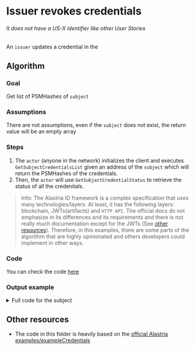 # Issuer revokes credentials

###### It does not have a US-X identifier like other User Stories

An `issuer` updates a credential in the  
## Algorithm

### Goal

Get list of PSMHashes of `subject`

### Assumptions

There are not assumptions, even if the `subject` does not exist, the return value will be an empty array

### Steps

1. The `actor` (anyone in the network) initializes the client and executes `GetSubjectCredentialsList` given an address of the `subject` which will return the PSMHashes of the credentials.
2. Then, the `actor` will use `GetSubjectCredentialStatus` to retrieve the status of all the credentials.


> Info: The Alastria ID framework is a complex specification that uses many technologies/layers. At least, it has the following layers: blockchain, JWTs(artifacts) and `HTTP API`. The official docs do not emphasize in its differences and its requirements and there is not really much documentation except for the JWTs (See [other resources](#other-resources)). Therefore, in this examples, there are some parts of the algorithm that are highly opinionated and others developers could implement in other ways.

### Code

You can check the code [here](./subject/main.go)


### Output example

<details>
 <summary>Full code for the subject</summary>
------ Any actor gets the PSMhashes of credentials of a subject ------ 

The subject 0xD0a0D5A1310A715157c3f81B789d6d9Dc447AEF5 (with did: did:ala:quor:redT:be186b9595504526858b099111a3072b48137b4b) has 4 credentials registered in the blockchain:
        Credential 0x3634333933303330333833333336363236313333 || Status 0
        Credential 0x3333333336353631333833383631333636333634 || Status 0
        Credential 0x3635333136343339363133393632333933343633 || Status 0
        Credential 0x3331333936313632333936323634333933373633 || Status 0
</details>


## Other resources

- The code in this folder is heavily based on the [official Alastria examples/exampleCredentials](https://github.com/alastria/alastria-identity-example/tree/master/exampleCredentials)